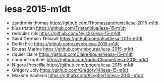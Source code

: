 # iesa-2015-m1dt

* zandronis thomas https://github.com/Thomaszandronis/iesa-2015-m1dt
* blua tristan https://github.com/Tristanblua/iesa-15-m1dt
* redoulez nils https://github.com/NylsSs/iesa-15-m1dt
* Saint Germain Thibault https://github.com/qhuit/iesa-2015-m1dt
* Berlin Eric https://github.com/zeypo/iesa-2015-m1dt
* Bouras Marine https://github.com/mbouras/iesa-2015-m1dt
* riquier claire https://github.comClaireRiquier/ieasa-15-m1dt
* choquet raphaël https://github.com/raphaChoquet/iesa-2015-m1dt
* N'gora Prescillia https://github.com/pngora/iesa-2015-m1dt
* Grégory Joly https://github.com/Gregory14/iesa-15-m1dt
* Maxime Vaullerin https://github.com/Kcypher13/iesa-2015-m1dt/

